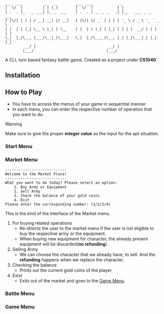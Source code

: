 ```
___  ___          _   _         ___  ___            _                    
|  \/  |         | | (_)        |  \/  |           | |                   
| .  . |_   _ ___| |_ _  ___    | .  . | __ _ _   _| |__   ___ _ __ ___  
| |\/| | | | / __| __| |/ __|   | |\/| |/ _` | | | | '_ \ / _ \ '_ ` _ \ 
| |  | | |_| \__ \ |_| | (__    | |  | | (_| | |_| | | | |  __/ | | | | |
\_|  |_/\__, |___/\__|_|\___|   \_|  |_/\__,_|\__, |_| |_|\___|_| |_| |_|
         __/ |                                 __/ |                     
        |___/                                 |___/
```

A CLI, turn based fantasy battle game. Created as a project under **CS1040**

## Installation


## How to Play

- You have to access the menus of your game in sequential manner
- In each menu, you can enter the respective number of operation that you want to do.

>[!warning]
>Make sure to give the proper **integer value** as the input for the apt situation.

### Start Menu

### Market Menu

```
----------------------------
Welcome to the Market Place!
----------------------------
What you want to do today? Please select an option: 
    1. Buy Army or Equipment
    2. Sell Army
    3. Check the balance of your gold coins
    4. Exit
Please enter the corresponding number: (1/2/3/4)
```

This is the kind of the interface of the Market menu.
1. For buying related operations
	- Re-directs the user to the market menu if the user is not eligible to buy the respective army or the equipment.
	- When buying new equipment for character, the already present equipment will be discarded(**no refunding**).
2. Selling Army
	- We can choose the  character that we already have, to sell. And the **refunding** happens when we replace the character.
3. Checking  the balance
	- Prints out the current gold coins of the player.
4. Exist
	- Exits out of the market and goes to the [Game Menu](#game-menu).
### Battle Menu

### <a name="game-menu"></a>Game Menu

